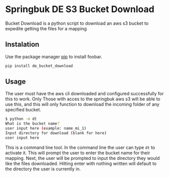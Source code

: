 # Springbuk DE S3 Bucket Download

Bucket Download is a python script to download an aws s3 bucket to expedite getting the files for a mapping

## Instalation

Use the package manager [pip](https://pip.pypa.io/en/stable/) to install foobar.

```bash
pip install de_bucket_download 
```

## Usage

The user must have the aws cli downloaded and configured successfully for this to work. 
Only Those with acces to the springbuk aws s3 will be able to use this, and this will only
function to download the incoming folder of any specified bucket.

```bash
$ python -m dt
What is the bucket name?
user input here (example: name_mi_1)
Input directory for download (blank for here)
user input here
```

This is a command line tool. In the command line the user can type `dt` to activate it.
This will prompt the user to enter the bucket name for their mapping.
Next, the user will be prompted to input the directory they would like the files downloaded.
Hitting enter with nothing written will default to the directory the user is currently in.
